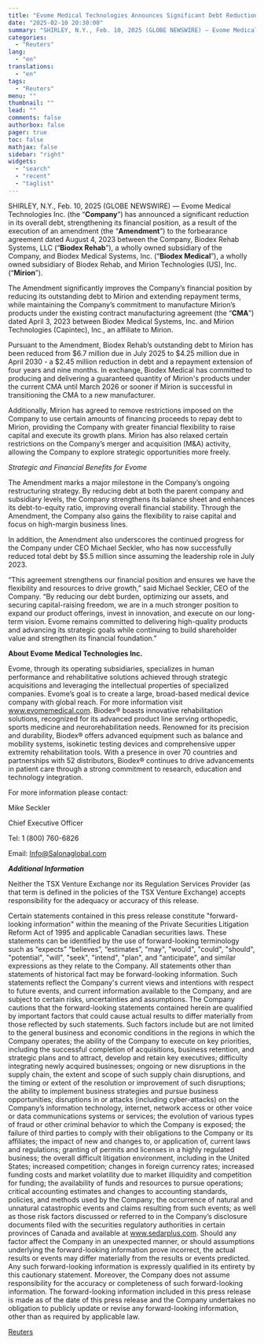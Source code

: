 ```yaml
---
title: "Evome Medical Technologies Announces Significant Debt Reduction and Restructuring"
date: "2025-02-10 20:30:00"
summary: "SHIRLEY, N.Y., Feb. 10, 2025 (GLOBE NEWSWIRE) — Evome Medical Technologies Inc. (the “Company”) has announced a significant reduction in its overall ‎debt, strengthening its financial position, as a result of the execution of an amendment (the “Amendment”) to the forbearance agreement dated August 4, 2023 between the Company, Biodex..."
categories:
  - "Reuters"
lang:
  - "en"
translations:
  - "en"
tags:
  - "Reuters"
menu: ""
thumbnail: ""
lead: ""
comments: false
authorbox: false
pager: true
toc: false
mathjax: false
sidebar: "right"
widgets:
  - "search"
  - "recent"
  - "taglist"
---
```


SHIRLEY, N.Y., Feb. 10, 2025 (GLOBE NEWSWIRE) — Evome Medical Technologies Inc. (the “**Company**”) has announced a significant reduction in its overall ‎debt, strengthening its financial position, as a result of the execution of an amendment (the “**Amendment**”) to the forbearance agreement dated August 4, 2023 between the Company, Biodex Rehab Systems, LLC (“**Biodex Rehab**”), a wholly owned subsidiary of the Company, and Biodex Medical Systems, Inc. (“**Biodex Medical**”), a wholly owned subsidiary of Biodex Rehab, and Mirion Technologies (US), Inc. (“**Mirion**”).

‎The Amendment significantly improves the Company’s financial position by reducing its ‎outstanding debt to Mirion and extending repayment terms, while maintaining the Company’s commitment to ‎manufacture Mirion’s products under the existing contract manufacturing agreement ‎‎(the “**CMA**”) dated April 3, 2023 between Biodex Medical Systems, Inc. and Mirion Technologies (Capintec), Inc., an affiliate to Mirion.

Pursuant to the Amendment, Biodex Rehab’s outstanding debt to Mirion has been reduced from ‎‎$6.7 million due in July 2025 to $4.25 million due in April 2030 - a $2.45 million reduction in ‎debt and a repayment extension of four years and nine months. In exchange, Biodex Medical has ‎committed to producing and delivering a guaranteed quantity of Mirion's products under the current CMA until ‎March 2026 or sooner if Mirion is successful in transitioning the CMA ‎to a new manufacturer.‎

Additionally, Mirion has agreed to remove restrictions imposed on the Company to use certain amounts of financing proceeds to repay debt to Mirion, ‎providing the Company with greater financial flexibility to raise capital and execute its growth plans. Mirion has ‎also relaxed certain restrictions on the Company’s merger and acquisition (M&A) activity, allowing ‎the Company to explore strategic opportunities more freely.‎

*Strategic and Financial Benefits for Evome*

The Amendment marks a major milestone in the Company’s ongoing restructuring strategy. By ‎reducing debt at both the parent company and subsidiary levels, the Company strengthens its ‎balance sheet and enhances its debt-to-equity ratio, improving overall financial stability. ‎Through the Amendment, the Company also gains the flexibility to raise capital and focus on high-‎margin business lines.‎

In addition, the Amendment also underscores the continued progress for the Company under CEO Michael ‎Seckler, who has now successfully reduced total debt by $5.5 million since assuming the ‎leadership role in July 2023.

‎“This agreement strengthens our financial position and ensures we have the flexibility and ‎resources to drive growth,” said Michael Seckler, CEO of the Company. “By reducing our debt ‎burden, optimizing our assets, and securing capital-raising freedom, we are in a much ‎stronger position to expand our product offerings, invest in innovation, and execute on our ‎long-term vision. Evome remains committed to delivering high-quality products and ‎advancing its strategic goals while continuing to build shareholder value and strengthen its ‎financial foundation.”‎

**About Evome Medical Technologies Inc.**

Evome, through its operating subsidiaries, specializes in human performance and rehabilitative solutions achieved through strategic acquisitions and leveraging the intellectual properties of specialized companies. Evome’s goal is to create a large, broad-based medical device company with global reach. For more information visit www.evomemedical.com. Biodex® boasts innovative rehabilitation solutions, recognized for its advanced product line serving orthopedic, sports medicine and neurorehabilitation needs. Renowned for its precision and durability, Biodex® offers advanced equipment such as balance and mobility systems, isokinetic testing devices and comprehensive upper extremity rehabilitation tools. With a presence in over 70 countries and partnerships with 52 distributors, Biodex® continues to drive advancements in patient care through a strong commitment to research, education and technology integration.

For more information please contact:‎

Mike Seckler ‎

Chief Executive Officer ‎

Tel: 1 (800) 760-6826 ‎

Email: Info@Salonaglobal.com‎

***Additional Information***

Neither the TSX Venture Exchange nor its Regulation Services Provider (as that term is defined in the ‎policies of the TSX Venture Exchange) accepts responsibility for the adequacy or accuracy of this ‎release.‎

Certain statements contained in this press release constitute "forward-looking information" within ‎the meaning of the Private Securities Litigation Reform Act of 1995 and applicable Canadian securities ‎laws. These statements can be identified by the use of forward-looking terminology such as “expects” ‎‎“believes”, “estimates”, "may", "would", "could", ‎‎"should", "potential", ‎‎‎‎‎"will", "seek", "intend", ‎‎"plan", and "anticipate", and similar expressions as they relate ‎‎‎‎to the Company. All ‎statements ‎other than statements of ‎historical fact may be ‎forward-looking‎ information. Such statements reflect the Company's current views and intentions with ‎respect to future ‎events, and current information available to the Company, and are subject to certain ‎risks, ‎uncertainties and assumptions. The ‎Company cautions that the forward-looking statements contained herein are qualified by important ‎factors that could cause actual results to differ materially from those reflected by such statements. ‎Such factors include but are not limited to the ‎‎general business and ‎‎economic ‎conditions in the ‎regions in ‎which the Company operates; the ability of the Company to execute on key ‎‎priorities, ‎‎including the successful completion of acquisitions, business‎ retention, and‎‎ strategic plans and to‎‎ ‎attract, develop ‎and retain key executives; difficulty integrating newly acquired businesses; ‎‎ongoing ‎or new disruptions in the supply chain, the extent and scope of such supply chain disruptions, and the ‎timing or extent of the resolution or improvement of such disruptions; the ability to‎‎‎ implement ‎business strategies and pursue business opportunities; ‎‎disruptions in or attacks (including ‎cyber-‎attacks) on the Company’s information technology, internet, network access or other ‎‎voice or data ‎‎communications systems or services; the evolution of various types of fraud or other ‎‎‎criminal ‎behavior to which ‎the Company is exposed; the failure of third parties to comply with their ‎obligations to ‎‎the Company or its ‎affiliates; the‎ impact of new and changes to, or application of, ‎current laws and regulations; ‎granting of permits and licenses in a highly regulated business; the ‎‎overall difficult ‎‎‎‎‎litigation environment, including in the United States; increased competition; changes ‎in foreign currency rates; ‎increased ‎‎‎‎funding ‎costs and market volatility due to market illiquidity and ‎competition for funding; the ‎availability of funds ‎‎‎‎and resources to pursue operations; critical ‎‎accounting estimates and changes to accounting standards, policies,‎‎‎‎ and methods used by the ‎Company; the occurrence of natural and unnatural‎‎ catastrophic ‎events ‎and claims ‎‎‎‎resulting from such ‎events; as well as those risk factors discussed or ‎referred to ‎in the ‎Company’s disclosure ‎documents ‎filed with ‎‎the securities regulatory authorities in certain provinces of Canada and ‎‎available at ‎‎www.sedarplus.com. Should any ‎factor affect the Company in an unexpected manner, or should ‎‎‎assumptions underlying ‎the forward-looking ‎information prove incorrect, the actual results or events ‎may differ ‎‎materially from the results ‎or events predicted. ‎Any such forward-looking information is ‎expressly qualified in its ‎‎entirety by this cautionary ‎statement. Moreover, ‎the Company does not ‎assume responsibility for the accuracy or ‎‎completeness of such ‎forward-looking ‎information. The ‎forward-looking information included in this press release ‎‎is made as of the ‎date of this press ‎release ‎and the Company undertakes no obligation to publicly update or revise ‎‎any forward-‎looking ‎information, ‎other than as required by applicable law‎.‎

[Reuters](https://www.tradingview.com/news/reuters.com,2025-02-10:newsml_GNX3vVBXV:0-evome-medical-technologies-announces-significant-debt-reduction-and-restructuring/)
